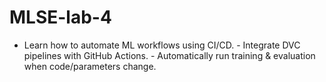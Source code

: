 # MLSE-lab-4
- Learn how to automate ML workflows using CI/CD. - Integrate DVC pipelines with GitHub Actions. - Automatically run training &amp; evaluation when code/parameters change.
